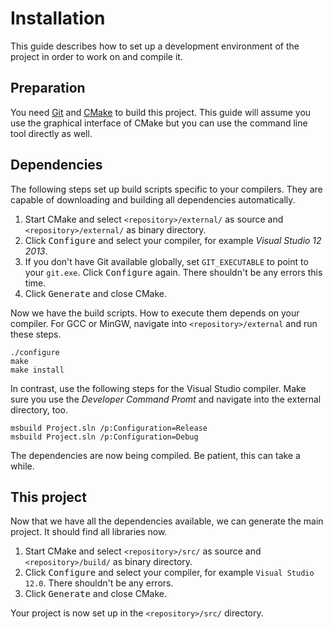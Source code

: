 Installation
============

This guide describes how to set up a development environment of the project in
order to work on and compile it.

Preparation
-----------

You need [Git][git] and [CMake][cmake] to build this project. This guide will
assume you use the graphical interface of CMake but you can use the command line
tool directly as well.

[git]: http://git-scm.com/downloads
[cmake]: http://www.cmake.org/download/

Dependencies
------------

The following steps set up build scripts specific to your compilers. They are
capable of downloading and building all dependencies automatically.

1. Start CMake and select `<repository>/external/` as source and
`<repository>/external/` as binary directory.
2. Click <kbd>Configure</kbd> and select your compiler, for example *Visual
Studio 12 2013*.
3. If you don't have Git available globally, set `GIT_EXECUTABLE` to point to
your `git.exe`. Click <kbd>Configure</kbd> again. There shouldn't be any errors
this time.
4. Click <kbd>Generate</kbd> and close CMake.

Now we have the build scripts. How to execute them depends on your compiler.
For GCC or MinGW, navigate into `<repository>/external` and run these steps.

    ./configure
    make
    make install

In contrast, use the following steps for the Visual Studio compiler. Make sure
you use the *Developer Command Promt* and navigate into the external directory,
too.

    msbuild Project.sln /p:Configuration=Release
    msbuild Project.sln /p:Configuration=Debug

The dependencies are now being compiled. Be patient, this can take a while.

This project
------------

Now that we have all the dependencies available, we can generate the main
project. It should find all libraries now.

1. Start CMake and select `<repository>/src/` as source and
`<repository>/build/` as binary directory.
2. Click <kbd>Configure</kbd> and select your compiler, for example `Visual
Studio 12.0`. There shouldn't be any errors.
3. Click <kbd>Generate</kbd> and close CMake.

Your project is now set up in the `<repository>/src/` directory.
